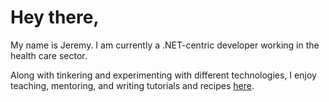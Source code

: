 # Hey there,

My name is Jeremy. I am currently a .NET-centric developer working in the health care sector. 

Along with tinkering and experimenting with different technologies, I enjoy teaching, mentoring, and writing tutorials and recipes [here](https://jeremywells.io).
